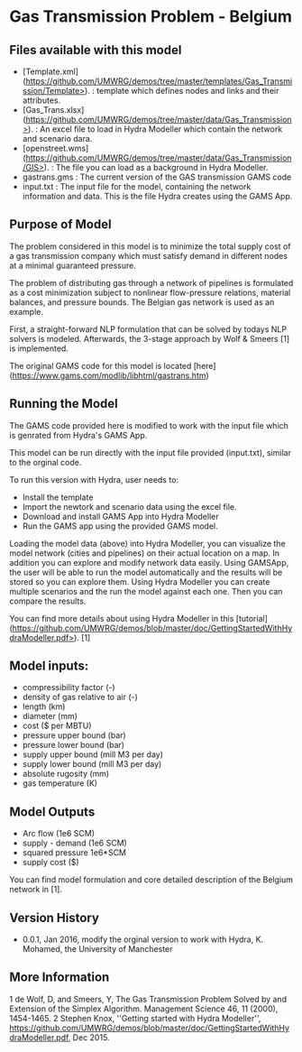 Gas Transmission Problem - Belgium
==================================

Files available with this model
-------------------------------
- [Template.xml] (https://github.com/UMWRG/demos/tree/master/templates/Gas_Transmission/Template>). : template which defines nodes and links and their attributes.
- [Gas\_Trans.xlsx] (https://github.com/UMWRG/demos/tree/master/data/Gas_Transmission>). : An excel file to load in Hydra Modeller which contain the network and scenario dara.
- [openstreet.wms] (https://github.com/UMWRG/demos/tree/master/data/Gas_Transmission/GIS>). : The file you can load as a background in Hydra Modeller.
- gastrans.gms : The current version of the GAS transmission GAMS code
- input.txt    : The input file for the model, containing the network information and data. This is the file Hydra creates using the GAMS App.

Purpose of Model
----------------
The problem considered in this model is to minimize the total supply cost of a gas transmission company which must satisfy demand in different nodes at a minimal guaranteed pressure.

The problem of distributing gas through a network of pipelines is formulated as a cost minimization subject to nonlinear flow-pressure relations, material balances, and pressure bounds. The Belgian gas network is used as an example.

First, a straight-forward NLP formulation that can be solved by todays NLP solvers is modeled.  Afterwards, the 3-stage approach by Wolf & Smeers [1] is implemented.

The original GAMS code for this model is located [here] (https://www.gams.com/modlib/libhtml/gastrans.htm)


Running the Model
-----------------
The GAMS code provided here is modified to work with the input file which is genrated from Hydra's GAMS App.

This model can be run directly with the input file provided (input.txt), similar to the orginal code.

To run this version with Hydra, user needs to:
- Install the template
- Import the newtork and scenario data using the excel file.
- Download and install GAMS App into Hydra Modeller
- Run the GAMS app using the provided GAMS model.


Loading the model data (above) into Hydra Modeller, you can visualize the model network (cities and pipelines) on their actual location on a map.
In addition you can explore and modify network data easily. Using GAMSApp, the user will be able to run 
the model automatically and the results will be stored so you can explore them. 
Using Hydra Modeller you can create multiple scenarios and the run the model against each one. Then 
you can compare the results.

You can find more details about using Hydra Modeller in this [tutorial] (https://github.com/UMWRG/demos/blob/master/doc/GettingStartedWithHydraModeller.pdf>). [1]

Model inputs:
-------------
- compressibility factor (-)
- density of gas relative to air (-)
- length (km)
- diameter (mm)
- cost ($ per MBTU)   
- pressure upper bound (bar)
- pressure lower bound (bar)
- supply upper bound (mill M3 per day)
- supply lower bound (mill M3 per day)
- absolute rugosity (mm)
- gas temperature (K)  

Model Outputs
-------------
- Arc flow (1e6 SCM)
- supply - demand (1e6 SCM)
- squared pressure 1e6*SCM
- supply cost ($)

You can find model formulation and core detailed description of the Belgium network in [1].

Version History
---------------

- 0.0.1, Jan 2016, modify the orginal version to work with Hydra, K. Mohamed, the University of Manchester

More Information
----------------

1 de Wolf, D, and Smeers, Y, The Gas Transmission Problem Solved by and Extension of the Simplex Algorithm. Management Science 46, 11 (2000), 1454-1465.
2 Stephen Knox, ''Getting started with Hydra Modeller'', https://github.com/UMWRG/demos/blob/master/doc/GettingStartedWithHydraModeller.pdf, Dec 2015.


